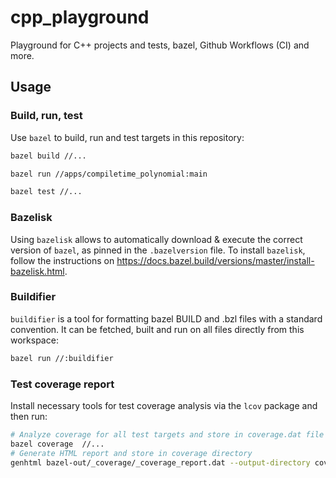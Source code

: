 # cpp_playground

Playground for C++ projects and tests, bazel, Github Workflows (CI) and more.

## Usage

### Build, run, test

Use `bazel` to build, run and test targets in this repository:

```sh
bazel build //...
```

```sh
bazel run //apps/compiletime_polynomial:main
```

```sh
bazel test //...
```

### Bazelisk

Using `bazelisk` allows to automatically download & execute the correct version of `bazel`, as pinned in the `.bazelversion` file. To install `bazelisk`, follow
the instructions on https://docs.bazel.build/versions/master/install-bazelisk.html.

### Buildifier

`buildifier` is a tool for formatting bazel BUILD and .bzl files with a standard convention. It can be fetched, built and run on all files directly from this workspace:

```sh
bazel run //:buildifier
```

### Test coverage report

Install necessary tools for test coverage analysis via the `lcov` package and then run:

```sh
# Analyze coverage for all test targets and store in coverage.dat file
bazel coverage  //...
# Generate HTML report and store in coverage directory
genhtml bazel-out/_coverage/_coverage_report.dat --output-directory coverage
```
